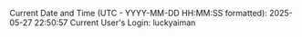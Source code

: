 Current Date and Time (UTC - YYYY-MM-DD HH:MM:SS formatted): 2025-05-27 22:50:57
Current User's Login: luckyaiman
